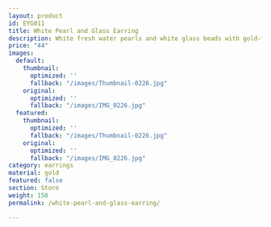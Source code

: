 ```yaml
---
layout: product
id: EYG011
title: White Pearl and Glass Earring
description: White fresh water pearls and white glass beads with gold-filled hooks.
price: "44"
images:
  default:
    thumbnail:
      optimized: ''
      fallback: "/images/Thumbnail-0226.jpg"
    original:
      optimized: ''
      fallback: "/images/IMG_0226.jpg"
  featured:
    thumbnail:
      optimized: ''
      fallback: "/images/Thumbnail-0226.jpg"
    original:
      optimized: ''
      fallback: "/images/IMG_0226.jpg"
category: earrings
material: gold
featured: false
section: Store
weight: 150
permalink: /white-pearl-and-glass-earring/

---
```

